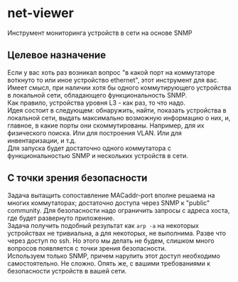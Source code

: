 # net-viewer
Инструмент мониторинга устройств в сети на основе SNMP

## Целевое назначение
Если у вас хоть раз возникал вопрос "в какой порт на коммутаторе воткнуто то или иное устройство ethernet", 
этот инструмент для вас.<br>
Имеет смысл, при наличии хотя бы одного коммутирующего устройства в локальной сети, 
обладающего функциональность SNMP.<br>
Как правило, устройства уровня L3 - как раз, то что надо.<br>
Идея состоит в следующем: обнаружить, найти, показать устройства в локальной сети, 
выдать максимально возможную информацию о них,
и, главное, в какие порты они скоммутированы. Например, для их физического поиска. 
Или для построения VLAN. Или для инвентаризации, и т.д.<br>
Для запуска будет достаточно одного коммутатора с функциональностью SNMP и нескольких устройств в сети.

## С точки зрения безопасности
Задача вытащить сопоставление MACaddr-port вполне решаема на многих коммутаторах; 
достаточно доступа через SNMP к "public" community.
Для безопасности надо ограничить запросы с адреса хоста, где будет развернуто приложение.<br>
Задача получить подобный результат как `arp -a` на некоторых устройствах не тривиальна, 
а для некоторых, не выполнима. Разве что через доступ по ssh. 
Но этого мы делать не будем, слишком много вопросов появляется с точки зрения безопасности.<br>
Используем только SNMP, причем нарулить этот доступ необходимо самостоятельно. Не сложно. 
Опять же, с вашими требованиями к безопасности устройств в вашей сети.



